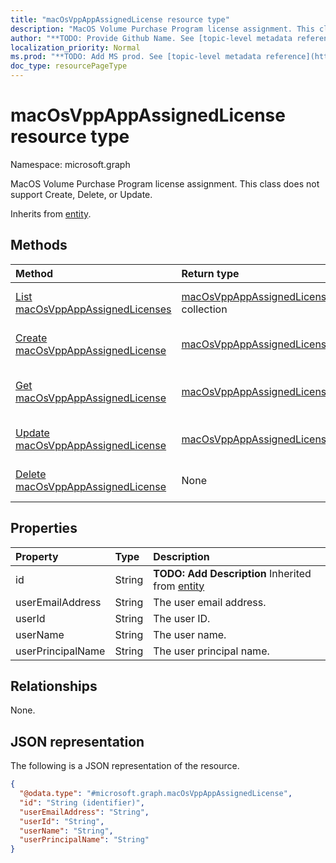```yaml
---
title: "macOsVppAppAssignedLicense resource type"
description: "MacOS Volume Purchase Program license assignment. This class does not support Create, Delete, or Update."
author: "**TODO: Provide Github Name. See [topic-level metadata reference](https://msgo.azurewebsites.net/add/document/guidelines/metadata.html#topic-level-metadata)**"
localization_priority: Normal
ms.prod: "**TODO: Add MS prod. See [topic-level metadata reference](https://msgo.azurewebsites.net/add/document/guidelines/metadata.html#topic-level-metadata)**"
doc_type: resourcePageType
---
```


# macOsVppAppAssignedLicense resource type

Namespace: microsoft.graph



MacOS Volume Purchase Program license assignment. This class does not support Create, Delete, or Update.


Inherits from [entity](../resources/entity.md).

## Methods
|Method|Return type|Description|
|:---|:---|:---|
|[List macOsVppAppAssignedLicenses](../api/macosvppappassignedlicense-list.md)|[macOsVppAppAssignedLicense](../resources/macosvppappassignedlicense.md) collection|Get a list of the [macOsVppAppAssignedLicense](../resources/macosvppappassignedlicense.md) objects and their properties.|
|[Create macOsVppAppAssignedLicense](../api/macosvppappassignedlicense-create.md)|[macOsVppAppAssignedLicense](../resources/macosvppappassignedlicense.md)|Create a new [macOsVppAppAssignedLicense](../resources/macosvppappassignedlicense.md) object.|
|[Get macOsVppAppAssignedLicense](../api/macosvppappassignedlicense-get.md)|[macOsVppAppAssignedLicense](../resources/macosvppappassignedlicense.md)|Read the properties and relationships of a [macOsVppAppAssignedLicense](../resources/macosvppappassignedlicense.md) object.|
|[Update macOsVppAppAssignedLicense](../api/macosvppappassignedlicense-update.md)|[macOsVppAppAssignedLicense](../resources/macosvppappassignedlicense.md)|Update the properties of a [macOsVppAppAssignedLicense](../resources/macosvppappassignedlicense.md) object.|
|[Delete macOsVppAppAssignedLicense](../api/macosvppappassignedlicense-delete.md)|None|Deletes a [macOsVppAppAssignedLicense](../resources/macosvppappassignedlicense.md) object.|

## Properties
|Property|Type|Description|
|:---|:---|:---|
|id|String|**TODO: Add Description** Inherited from [entity](../resources/entity.md)|
|userEmailAddress|String|The user email address.|
|userId|String|The user ID.|
|userName|String|The user name.|
|userPrincipalName|String|The user principal name.|

## Relationships
None.

## JSON representation
The following is a JSON representation of the resource.
<!-- {
  "blockType": "resource",
  "keyProperty": "id",
  "@odata.type": "microsoft.graph.macOsVppAppAssignedLicense",
  "baseType": "microsoft.graph.entity",
  "openType": false
}
-->
``` json
{
  "@odata.type": "#microsoft.graph.macOsVppAppAssignedLicense",
  "id": "String (identifier)",
  "userEmailAddress": "String",
  "userId": "String",
  "userName": "String",
  "userPrincipalName": "String"
}
```


